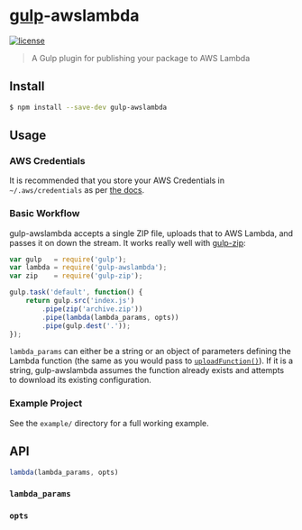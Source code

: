 # [gulp](https://github.com/gulpjs/gulp)-awslambda
[![license](http://img.shields.io/badge/license-MIT-red.svg?style=flat-square)](https://raw.githubusercontent.com/willyg302/gulp-awslambda/master/LICENSE)

> A Gulp plugin for publishing your package to AWS Lambda

## Install

```bash
$ npm install --save-dev gulp-awslambda
```

## Usage

### AWS Credentials

It is recommended that you store your AWS Credentials in `~/.aws/credentials` as per [the docs](http://docs.aws.amazon.com/AWSJavaScriptSDK/guide/node-configuring.html#Credentials_from_the_Shared_Credentials_File_____aws_credentials_).

### Basic Workflow

gulp-awslambda accepts a single ZIP file, uploads that to AWS Lambda, and passes it on down the stream. It works really well with [gulp-zip](https://github.com/sindresorhus/gulp-zip):

```js
var gulp   = require('gulp');
var lambda = require('gulp-awslambda');
var zip    = require('gulp-zip');

gulp.task('default', function() {
	return gulp.src('index.js')
		.pipe(zip('archive.zip'))
		.pipe(lambda(lambda_params, opts))
		.pipe(gulp.dest('.'));
});
```

`lambda_params` can either be a string or an object of parameters defining the Lambda function (the same as you would pass to [`uploadFunction()`](http://docs.aws.amazon.com/AWSJavaScriptSDK/latest/AWS/Lambda.html#uploadFunction-property)). If it is a string, gulp-awslambda assumes the function already exists and attempts to download its existing configuration.

### Example Project

See the `example/` directory for a full working example.

## API

```js
lambda(lambda_params, opts)
```

### `lambda_params`

### `opts`
